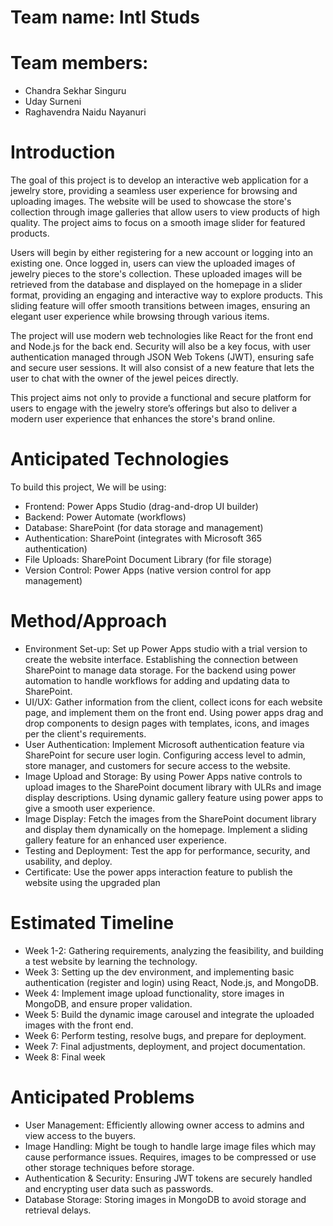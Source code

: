 # Team name: Intl Studs

# Team members: 
- Chandra Sekhar Singuru
- Uday Surneni
- Raghavendra Naidu Nayanuri

# Introduction

The goal of this project is to develop an interactive web application for a jewelry store, providing a seamless user experience for browsing and uploading images. The website will be used to showcase the store's collection through image galleries that allow users to view products of high quality. The project aims to focus on a smooth image slider for featured products.

Users will begin by either registering for a new account or logging into an existing one. Once logged in, users can view the uploaded images of jewelry pieces to the store's collection. These uploaded images will be retrieved from the database and displayed on the homepage in a slider format, providing an engaging and interactive way to explore products. This sliding feature will offer smooth transitions between images, ensuring an elegant user experience while browsing through various items.

The project will use modern web technologies like React for the front end and Node.js for the back end. Security will also be a key focus, with user authentication managed through JSON Web Tokens (JWT), ensuring safe and secure user sessions. It will also consist of a new feature that lets the user to chat with the owner of the jewel peices directly.

This project aims not only to provide a functional and secure platform for users to engage with the jewelry store’s offerings but also to deliver a modern user experience that enhances the store's brand online.

# Anticipated Technologies

To build this project, We will be using:

- Frontend: Power Apps Studio (drag-and-drop UI builder)
- Backend: Power Automate (workflows) 
- Database: SharePoint (for data storage and management)
- Authentication: SharePoint (integrates with Microsoft 365 authentication)
- File Uploads: SharePoint Document Library (for file storage)
- Version Control: Power Apps (native version control for app management)

# Method/Approach

- Environment Set-up: Set up Power Apps studio with a trial version to create the website interface. Establishing the connection between SharePoint to manage data    storage.
  For the backend using power automation to handle workflows for adding and updating data to SharePoint.
- UI/UX: Gather information from the client, collect icons for each website page, and implement them on the front end.
  Using power apps drag and drop components to design pages with templates, icons, and images per the client's requirements.
- User Authentication: Implement Microsoft authentication feature via SharePoint for secure user login.
  Configuring access level to admin, store manager, and customers for secure access to the website.
- Image Upload and Storage: By using Power Apps native controls to upload images to the SharePoint document library with ULRs and image display descriptions.
  Using dynamic gallery feature using power apps to give a smooth user experience.
- Image Display: Fetch the images from the SharePoint document library and display them dynamically on the homepage. Implement a sliding gallery feature for an       enhanced user experience.
- Testing and Deployment: Test the app for performance, security, and usability, and deploy.
- Certificate: Use the power apps interaction feature to publish the website using the upgraded plan 

# Estimated Timeline

- Week 1-2: Gathering requirements, analyzing the feasibility, and building a test website by learning the technology. 
- Week 3: Setting up the dev environment, and implementing basic authentication (register and login) using React, Node.js, and MongoDB.
- Week 4: Implement image upload functionality, store images in MongoDB, and ensure proper validation.
- Week 5: Build the dynamic image carousel and integrate the uploaded images with the front end.
- Week 6: Perform testing, resolve bugs, and prepare for deployment.
- Week 7: Final adjustments, deployment, and project documentation.
- Week 8: Final week

# Anticipated Problems

- User Management: Efficiently allowing owner access to admins and view access to the buyers. 
- Image Handling: Might be tough to handle large image files which may cause performance issues. Requires, images to be compressed or use other storage techniques before storage.
- Authentication & Security: Ensuring JWT tokens are securely handled and encrypting user data such as passwords.
- Database Storage: Storing images in MongoDB to avoid storage and retrieval delays.
